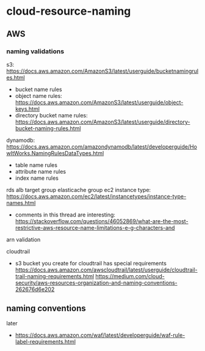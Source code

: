 # cloud-resource-naming

## AWS

### naming validations

s3: https://docs.aws.amazon.com/AmazonS3/latest/userguide/bucketnamingrules.html
- bucket name rules
- object name rules: https://docs.aws.amazon.com/AmazonS3/latest/userguide/object-keys.html
- directory bucket name rules: https://docs.aws.amazon.com/AmazonS3/latest/userguide/directory-bucket-naming-rules.html

dynamodb: https://docs.aws.amazon.com/amazondynamodb/latest/developerguide/HowItWorks.NamingRulesDataTypes.html
- table name rules
- attribute name rules
- index name rules
  
rds
alb target group
elasticache group
ec2 instance type: https://docs.aws.amazon.com/ec2/latest/instancetypes/instance-type-names.html
- comments in this thread are interesting: https://stackoverflow.com/questions/46052869/what-are-the-most-restrictive-aws-resource-name-limitations-e-g-characters-and

arn validation

cloudtrail
- s3 bucket you create for cloudtrail has special requirements
https://docs.aws.amazon.com/awscloudtrail/latest/userguide/cloudtrail-trail-naming-requirements.html
https://medium.com/cloud-security/aws-resources-organization-and-naming-conventions-262676d6e202
## naming conventions


later
- https://docs.aws.amazon.com/waf/latest/developerguide/waf-rule-label-requirements.html
